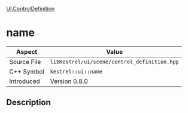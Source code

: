 [UI.ControlDefinition](index)
# name
| Aspect | Value |
| --- | --- |
| Source File | `libKestrel/ui/scene/control_definition.hpp` |
| C++ Symbol | `kestrel::ui::name` |
| Introduced | Version 0.8.0 |
## Description

